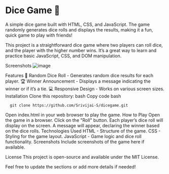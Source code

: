 <h1>Dice Game 🎲</h1>
A simple dice game built with HTML, CSS, and JavaScript. The game randomly generates dice rolls and displays the results, making it a fun, quick game to play with friends!


This project is a straightforward dice game where two players can roll dice, and the player with the higher number wins. It’s a great way to learn and practice basic JavaScript, CSS, and DOM manipulation.

Screenshots
![image](https://github.com/user-attachments/assets/1a3fd5c2-bb8b-431a-bedc-469da84236ca)

Features
🎲 Random Dice Roll - Generates random dice results for each player.
🏆 Winner Announcement - Displays a message indicating the winner or if it’s a tie.
💻 Responsive Design - Works on various screen sizes.
Installation
Clone this repository:
bash
Copy code bash 
```
  git clone https://github.com/Srivijai-S/dicegame.git
 ```
Open index.html in your web browser to play the game.
How to Play
Open the game in a browser.
Click on the "Roll" button.
Each player’s dice roll will display on the screen.
A message will appear, declaring the winner based on the dice rolls.
Technologies Used
HTML - Structure of the game.
CSS - Styling for the game layout.
JavaScript - Game logic and dice roll functionality.
Screenshots
Include screenshots of the game here if available.

License
This project is open-source and available under the MIT License.

Feel free to update the sections or add more details if needed!
